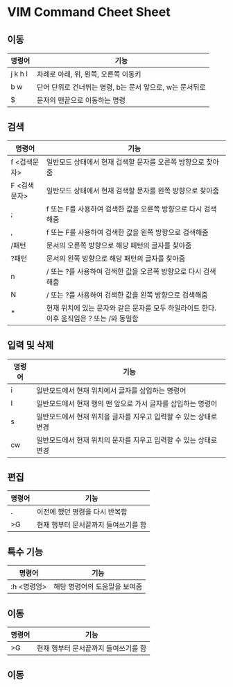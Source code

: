 # VIM Command Cheet Sheet 

## 이동 
|명령어 | 기능 |
|------|------|
| j k h l     | 차례로 아래, 위, 왼쪽, 오른쪽 이동키 |
| b w | 단어 단위로 건너뛰는 명령, b는 문서 앞으로, w는 문서뒤로 |
| $ | 문자의 맨끝으로 이동하는 명령 |

## 검색
|명령어 | 기능 |
|------|------|
| f <검색문자>| 일반모드 상태에서 현재 검색할 문자를 오른쪽 방향으로 찾아줌 |
| F <검색문자>| 일반모드 상태에서 현재 검색할 문자를 왼쪽 방향으로 찾아줌 |
| ; | f 또는 F를 사용하여 검색한 값을 오른쪽 방향으로 다시 검색해줌|
| , | f 또는 F를 사용하여 검색한 값을 왼쪽 방향으로 검색해줌|
| /패턴<cr> | 문서의 오른쪽 방향으로 해당 패턴의 글자를 찾아줌 | 
| ?패턴<cr> | 문서의 왼쪽 방향으로 해당 패턴의 글자를 찾아줌 | 
| n | / 또는 ?를 사용하여 검색한 값을 오른쪽 방향으로 다시 검색해줌|
| N | / 또는 ?를 사용하여 검색한 값을 왼쪽 방향으로 검색해줌|
| * | 현재 위치에 있는 문자와 같은 문자를 모두 하일라이트 한다. 이후 움직임은 ? 또는 /와 동일함 | 


## 입력 및 삭제 
|명령어 | 기능 |
|------|------|
| i    | 일반모드에서 현재 위치에서 글자를 삽입하는 명령어 |
| I | 일반모드에서 현재 행의 맨 앞으로 가서 글자를 삽입하는 명령어|
| s | 일반모드에서 현재 위치을 글자를 지우고 입력할 수 있는 상태로 변경|
| cw | 일반모드에서 현재 위치의 문자를 지우고 입력할 수 있는 상태로 변경|

## 편집
|명령어 | 기능 |
|------|------|
| .    | 이전에 했던 명령을 다시 반복함 |
| >G    | 현재 행부터 문서끝까지 들여쓰기를 함|


## 특수 기능
|명령어 | 기능 |
|------|------|
| :h <명령엉>    | 해당 명령어의 도움말을 보여줌 |
## 이동 
|명령어 | 기능 |
|------|------|
| >G    | 현재 행부터 문서끝까지 들여쓰기를 함|
## 이동 
